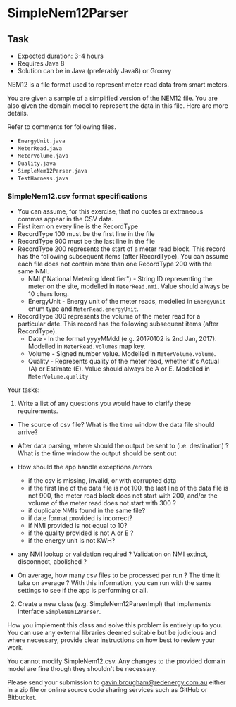 # SimpleNem12Parser

## Task
* Expected duration: 3-4 hours
* Requires Java 8
* Solution can be in Java (preferably Java8) or Groovy

NEM12 is a file format used to represent meter read data from smart meters.

You are given a sample of a simplified version of the NEM12 file.  You are also given the domain model to represent the data in this file.  Here are more details.

Refer to comments for following files.
* `EnergyUnit.java`
* `MeterRead.java`
* `MeterVolume.java`
* `Quality.java`
* `SimpleNem12Parser.java`
* `TestHarness.java`

### SimpleNem12.csv format specifications
* You can assume, for this exercise, that no quotes or extraneous commas appear in the CSV data.
* First item on every line is the RecordType
* RecordType 100 must be the first line in the file
* RecordType 900 must be the last line in the file
* RecordType 200 represents the start of a meter read block.  This record has the following subsequent items (after RecordType).
You can assume each file does not contain more than one RecordType 200 with the same NMI.
  * NMI ("National Metering Identifier") - String ID representing the meter on the site, modelled in `MeterRead.nmi`.  Value should always be 10 chars long.
  * EnergyUnit - Energy unit of the meter reads, modelled in `EnergyUnit` enum type and `MeterRead.energyUnit`.
* RecordType 300 represents the volume of the meter read for a particular date.  This record has the following subsequent items (after RecordType).
  * Date - In the format yyyyMMdd (e.g. 20170102 is 2nd Jan, 2017).  Modelled in `MeterRead.volumes` map key.
  * Volume - Signed number value.  Modelled in `MeterVolume.volume`.
  * Quality - Represents quality of the meter read, whether it's Actual (A) or Estimate (E).  Value should always be A or E.  Modelled in `MeterVolume.quality`

Your tasks:
1. Write a list of any questions you would have to clarify these requirements.
 * The source of csv file? What is the time window the data file should arrive?
 * After data parsing, where should the output be sent to (i.e. destination) ? What is the time window the output should be sent out
 * How should the app handle exceptions /errors
   * if the csv is missing, invalid, or with corrupted data
   * if the first line of the data file is not 100, the last line of the data file is not 900, the meter read block does not start with 200, and/or the volume of the meter read does not start with 300 ?
   * if duplicate NMIs found in the same file?
   * if date format provided is incorrect?
   * if NMI provided is not equal to 10?
   * if the quality provided is not A or E ?
   * if the energy unit is not KWH? 
   
 * any NMI lookup or validation required ? Validation on NMI extinct, disconnect, abolished ?
 * On average, how many csv files to be processed per run ? The time it take on average ? With this information, you can run with the same settings to see if the app is performing or all. 


2. Create a new class (e.g. SimpleNem12ParserImpl) that implements interface `SimpleNem12Parser`.

How you implement this class and solve this problem is entirely up to you.
You can use any external libraries deemed suitable but be judicious and where necessary, provide 
clear instructions on how best to review your work.

You cannot modify SimpleNem12.csv.  Any changes to the provided domain model are fine though they shouldn't be necessary.

Please send your submission to gavin.brougham@redenergy.com.au either in a zip file or online source code sharing services such as GitHub or Bitbucket.
